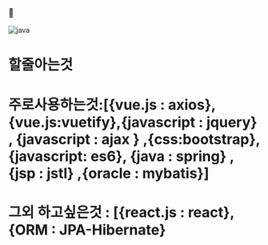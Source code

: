 ### 👋
![java](https://user-images.githubusercontent.com/69393030/126438722-c6ccb55e-750d-4637-99b1-30b51f70c341.png)

# 할줄아는것
# 주로사용하는것:[{vue.js : axios},{vue.js:vuetify},{javascript : jquery} , {javascript : ajax } ,{css:bootstrap},{javascript: es6}, {java : spring} , {jsp : jstl} ,{oracle : mybatis}]
# 그외 하고싶은것 : [{react.js : react},{ORM : JPA-Hibernate}

